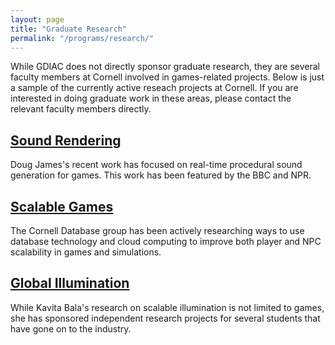 ```yaml
---
layout: page
title: "Graduate Research"
permalink: "/programs/research/"
---
```


While GDIAC does not directly sponsor graduate research, they are several faculty members at Cornell involved in games-related projects. Below is just a sample of the currently active reseach projects at Cornell. If you are interested in doing graduate work in these areas, please contact the relevant faculty members directly.

## [Sound Rendering](http://www.cs.cornell.edu/projects/Sound/)

Doug James's recent work has focused on real-time procedural sound generation for games. This work has been featured by the BBC and NPR.

## [Scalable Games](http://www.cs.cornell.edu/bigreddata/games/)

The Cornell Database group has been actively researching ways to use database technology and cloud computing to improve both player and NPC scalability in games and simulations.

## [Global Illumination](http://www.cs.cornell.edu/~kb/)

While Kavita Bala's research on scalable illumination is not limited to games, she has sponsored independent research projects for several students that have gone on to the industry.
